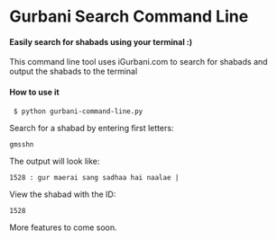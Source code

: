 Gurbani Search Command Line
===========================================
#### Easily search for shabads using your terminal :)
This command line tool uses iGurbani.com to search for shabads and output the shabads to the terminal

#### How to use it
` $ python gurbani-command-line.py`

Search for a shabad by entering first letters:

`gmsshn`

The output will look like:

`1528 : gur maerai sang sadhaa hai naalae |`

View the shabad with the ID:

`1528`


More features to come soon.

